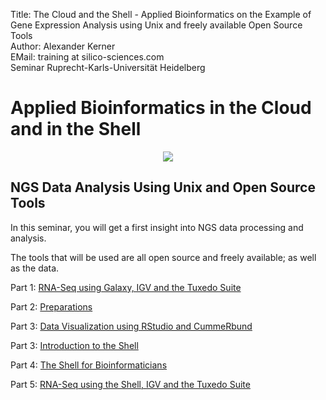 Title: The Cloud and the Shell - Applied Bioinformatics on the Example of Gene Expression Analysis using Unix and freely available Open Source Tools</br>
Author: Alexander Kerner</br>
EMail: training at silico-sciences.com</br>
Seminar Ruprecht-Karls-Universität Heidelberg

# Applied Bioinformatics in the Cloud and in the Shell

<p align="center">
<img src=http://simpleql.com/wp-content/uploads/2015/10/No-cloud-MEME.jpg>
</p>

## NGS Data Analysis Using Unix and Open Source Tools 

In this seminar, you will get a first insight into NGS data processing and analysis.

The tools that will be used are all open source and freely available; as well as the data.

Part 1: [RNA-Seq using Galaxy, IGV and the Tuxedo Suite](galaxy_rna-seq_tuxedo)

Part 2: [Preparations](preparations)

Part 3: [Data Visualization using RStudio and CummeRbund](rstudio_cummerbund) 

Part 3: [Introduction to the Shell](shell_intro)

Part 4: [The Shell for Bioinformaticians](shell_bioinformatics)

Part 5: [RNA-Seq using the Shell, IGV and the Tuxedo Suite](shell_rna-seq_tuxedo)
